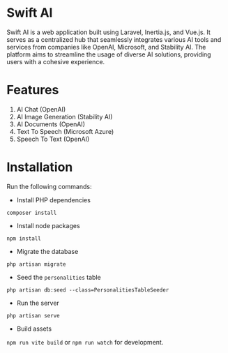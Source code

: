 # Swift AI
 Swift AI is a web application built using Laravel, Inertia.js, and Vue.js. It serves as a centralized hub that seamlessly integrates various AI tools and services from companies like OpenAI, Microsoft, and Stability AI. The platform aims to streamline the usage of diverse AI solutions, providing users with a cohesive experience.

 # Features
 1. AI Chat (OpenAI)
 2. AI Image Generation (Stability AI)
 3. AI Documents (OpenAI)
 4. Text To Speech (Microsoft Azure)
 5. Speech To Text (OpenAI)

 # Installation
Run the following commands:

- Install PHP dependencies

`composer install`

- Install node packages

`npm install`

- Migrate the database

`php artisan migrate`

- Seed the `personalities` table

`php artisan db:seed --class=PersonalitiesTableSeeder`

- Run the server

`php artisan serve`

- Build assets

`npm run vite build` or `npm run watch` for development.
